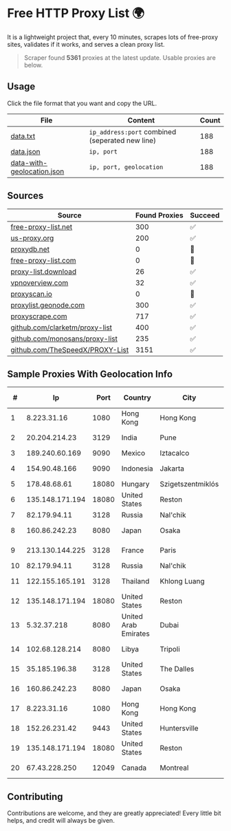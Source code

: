 
# Free HTTP Proxy List 🌍

It is a lightweight project that, every 10 minutes, scrapes lots of free-proxy sites, validates if it works, and serves a clean proxy list.


> Scraper found **5361** proxies at the latest update. Usable proxies are below.

## Usage

Click the file format that you want and copy the URL.


|File|Content|Count|
|----|-------|-----|
|[data.txt](https://raw.githubusercontent.com/themiralay/Proxy-List-World/master/data.txt)|`ip_address:port` combined (seperated new line)|188|
|[data.json](https://raw.githubusercontent.com/themiralay/Proxy-List-World/master/data.json)|`ip, port`|188|
|[data-with-geolocation.json](https://raw.githubusercontent.com/themiralay/Proxy-List-World/master/data-with-geolocation.json)|`ip, port, geolocation`|188|

## Sources

|Source|Found Proxies|Succeed|
|------|-------------|-------|
|[free-proxy-list.net](https://free-proxy-list.net)|300|✅|
|[us-proxy.org](https://www.us-proxy.org)|200|✅|
|[proxydb.net](http://proxydb.net)|0|🚫|
|[free-proxy-list.com](https://free-proxy-list.com/?page=&port=&type%5B%5D=http&type%5B%5D=https&up_time=0&search=Search)|0|🚫|
|[proxy-list.download](https://www.proxy-list.download/HTTP)|26|✅|
|[vpnoverview.com](https://vpnoverview.com/privacy/anonymous-browsing/free-proxy-servers)|32|✅|
|[proxyscan.io](https://www.proxyscan.io)|0|🚫|
|[proxylist.geonode.com](https://proxylist.geonode.com/api/proxy-list?limit=300&page=1&sort_by=lastChecked&sort_type=desc&protocols=http,https)|300|✅|
|[proxyscrape.com](https://api.proxyscrape.com/v2/?request=displayproxies&protocol=http&timeout=10000&country=all&ssl=all&anonymity=all)|717|✅|
|[github.com/clarketm/proxy-list](https://raw.githubusercontent.com/clarketm/proxy-list/master/proxy-list-raw.txt)|400|✅|
|[github.com/monosans/proxy-list](https://raw.githubusercontent.com/monosans/proxy-list/main/proxies/http.txt)|235|✅|
|[github.com/TheSpeedX/PROXY-List](https://raw.githubusercontent.com/TheSpeedX/PROXY-List/master/http.txt)|3151|✅|


## Sample Proxies With Geolocation Info

|#|Ip|Port|Country|City|Internet Service Provider|
|-|--|----|-------|----|-------------------------|
|1|8.223.31.16|1080|Hong Kong|Hong Kong|Alibaba (US) Technology Co., Ltd.|
|2|20.204.214.23|3129|India|Pune|Microsoft Corporation|
|3|189.240.60.169|9090|Mexico|Iztacalco|Uninet S.A. de C.V.|
|4|154.90.48.166|9090|Indonesia|Jakarta|Kaopu Cloud HK Limited|
|5|178.48.68.61|18080|Hungary|Szigetszentmiklós|UPC|
|6|135.148.171.194|18080|United States|Reston|OVH SAS|
|7|82.179.94.11|3128|Russia|Nal'chik|RUNNet|
|8|160.86.242.23|8080|Japan|Osaka|Sony Network Communications Inc|
|9|213.130.144.225|3128|France|Paris|Hostinger International Limited|
|10|82.179.94.11|3128|Russia|Nal'chik|RUNNet|
|11|122.155.165.191|3128|Thailand|Khlong Luang|CAT Telecom Public Company Limited|
|12|135.148.171.194|18080|United States|Reston|OVH SAS|
|13|5.32.37.218|8080|United Arab Emirates|Dubai|Emirates Integrated Telecommunications Company PJSC|
|14|102.68.128.214|8080|Libya|Tripoli|LTT Autonomous System, Tripoli Libya|
|15|35.185.196.38|3128|United States|The Dalles|Google LLC|
|16|160.86.242.23|8080|Japan|Osaka|Sony Network Communications Inc|
|17|8.223.31.16|1080|Hong Kong|Hong Kong|Alibaba (US) Technology Co., Ltd.|
|18|152.26.231.42|9443|United States|Huntersville|MCNC|
|19|135.148.171.194|18080|United States|Reston|OVH SAS|
|20|67.43.228.250|12049|Canada|Montreal|GloboTech Communications|



## Contributing

Contributions are welcome, and they are greatly appreciated! Every
little bit helps, and credit will always be given.

